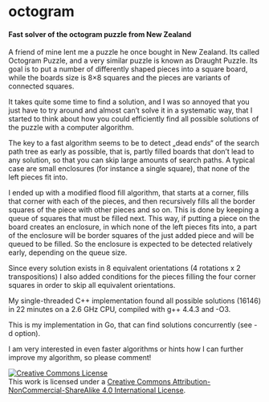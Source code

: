 # octogram
#### Fast solver of the octogram puzzle from New Zealand

A friend of mine lent me a puzzle he once bought in New Zealand. Its called Octogram Puzzle, and a very similar puzzle is known as Draught Puzzle. Its goal is to put a number of differently shaped pieces into a square board, while the boards size is 8×8 squares and the pieces are variants of connected squares.

It takes quite some time to find a solution, and I was so annoyed that you just have to try around and almost can’t solve it in a systematic way, that I started to think about how you could efficiently find all possible solutions of the puzzle with a computer algorithm.

The key to a fast algorithm seems to be to detect „dead ends“ of the search path tree as early as possible, that is, partly filled boards that don’t lead to any solution, so that you can skip large amounts of search paths. A typical case are small enclosures (for instance a single square), that none of the left pieces fit into.

I ended up with a modified flood fill algorithm, that starts at a corner, fills that corner with each of the pieces, and then recursively fills all the border squares of the piece with other pieces and so on. This is done by keeping a queue of squares that must be filled next. This way, if putting a piece on the board creates an enclosure, in which none of the left pieces fits into, a part of the enclosure will be border squares of the just added piece and will be queued to be filled. So the enclosure is expected to be detected relatively early, depending on the queue size.

Since every solution exists in 8 equivalent orientations (4 rotations x 2 transpositions) I also added conditions for the pieces filling the four corner squares in order to skip all equivalent orientations.

My single-threaded C++ implementation found all possible solutions (16146) in 22 minutes on a 2.6 GHz CPU, compiled with g++ 4.4.3 and -O3.

This is my implementation in Go, that can find solutions concurrently (see -d option).

I am very interested in even faster algorithms or hints how I can further improve my algorithm, so please comment!

<a rel="license" href="http://creativecommons.org/licenses/by-nc-sa/4.0/"><img alt="Creative Commons License" style="border-width:0" src="https://i.creativecommons.org/l/by-nc-sa/4.0/88x31.png" /></a><br />This work is licensed under a <a rel="license" href="http://creativecommons.org/licenses/by-nc-sa/4.0/">Creative Commons Attribution-NonCommercial-ShareAlike 4.0 International License</a>.
